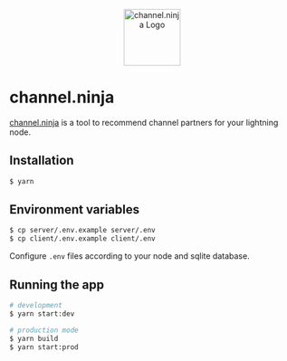 <p align="center">
  <a href="https://channel.ninja" target="blank"><img src="https://channel.ninja/logo192.png" width="100" alt="channel.ninja Logo" /></a>
</p>

# channel.ninja

<a href='https://channel.ninja'>channel.ninja</a> is a tool to recommend channel partners for your lightning node.

## Installation

```bash
$ yarn
```

## Environment variables

```bash
$ cp server/.env.example server/.env
$ cp client/.env.example client/.env
```

Configure `.env` files according to your node and sqlite database.

## Running the app

```bash
# development
$ yarn start:dev

# production mode
$ yarn build
$ yarn start:prod
```
